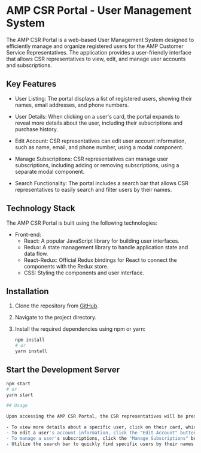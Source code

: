 # AMP CSR Portal - User Management System

The AMP CSR Portal is a web-based User Management System designed to efficiently manage and organize registered users for the AMP Customer Service Representatives. The application provides a user-friendly interface that allows CSR representatives to view, edit, and manage user accounts and subscriptions.

## Key Features

- User Listing: The portal displays a list of registered users, showing their names, email addresses, and phone numbers.

- User Details: When clicking on a user's card, the portal expands to reveal more details about the user, including their subscriptions and purchase history.

- Edit Account: CSR representatives can edit user account information, such as name, email, and phone number, using a modal component.

- Manage Subscriptions: CSR representatives can manage user subscriptions, including adding or removing subscriptions, using a separate modal component.

- Search Functionality: The portal includes a search bar that allows CSR representatives to easily search and filter users by their names.

## Technology Stack

The AMP CSR Portal is built using the following technologies:

- Front-end:
  - React: A popular JavaScript library for building user interfaces.
  - Redux: A state management library to handle application state and data flow.
  - React-Redux: Official Redux bindings for React to connect the components with the Redux store.
  - CSS: Styling the components and user interface.

## Installation

1. Clone the repository from [GitHub](https://github.com/glwo/CSR-Front-End).

2. Navigate to the project directory.

3. Install the required dependencies using npm or yarn:

   ```bash
   npm install
   # or
   yarn install

## Start the Development Server

```bash
npm start
# or
yarn start

## Usage

Upon accessing the AMP CSR Portal, the CSR representatives will be presented with a list of registered users.

- To view more details about a specific user, click on their card, which will expand to reveal additional information, such as subscriptions and purchase history.
- To edit a user's account information, click the "Edit Account" button within the expanded card and make the necessary changes in the modal.
- To manage a user's subscriptions, click the "Manage Subscriptions" button within the expanded card, which opens a modal to add or remove subscriptions.
- Utilize the search bar to quickly find specific users by their names.

